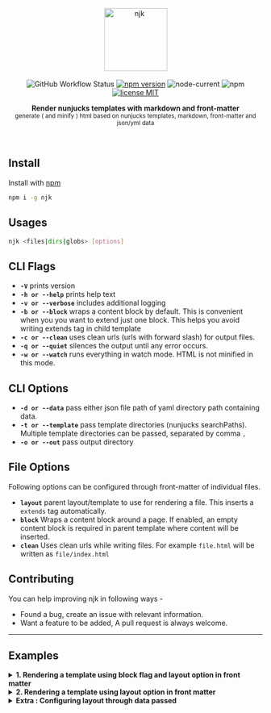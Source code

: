 <p align="center">
  <img alt="njk" height="125" src="https://gist.githubusercontent.com/mohitsinghs/fba432d7cc567cfb721a96d8bf919df3/raw/njk_logo.svg?sanitize=true">
  <br>
  <br>
  <img alt="GitHub Workflow Status" src="https://img.shields.io/github/workflow/status/mohitsinghs/njk/ci?style=flat-square">
  <a href="https://www.npmjs.com/package/njk"><img src="https://img.shields.io/npm/v/njk.svg?style=flat-square" alt="npm version"></a>
  <img alt="node-current" src="https://img.shields.io/node/v/njk?style=flat-square">
  <img alt="npm" src="https://img.shields.io/npm/dt/njk?style=flat-square">
  <a href="https://github.com/mohitsinghs/njk/blob/master/LICENSE"><img src="https://img.shields.io/badge/license-MIT-brightgreen.svg?style=flat-square" alt="license MIT"></a>
</p><p align="center">
  <b>Render nunjucks templates with markdown and front-matter</b><br/>
  <sub>generate ( and minify ) html based on nunjucks templates, markdown, front-matter and json/yml data</sub>
</p>

<br />

## Install

Install with [npm](https://npm.im/njk)

```sh
npm i -g njk
```

## Usages

```sh
njk <files|dirs|globs> [options]
```

## CLI Flags

- **`-V`** prints version
- **`-h or --help`** prints help text
- **`-v or --verbose`** includes additional logging
- **`-b or --block`** wraps a content block by default. This is convenient when you you want to extend just one block. This helps you avoid writing extends tag in child template
- **`-c or --clean`** uses clean urls (urls with forward slash) for output files.
- **`-q or --quiet`** silences the output until any error occurs.
- **`-w or --watch`** runs everything in watch mode. HTML is not minified in this mode.

## CLI Options

- **`-d or --data`** pass either json file path of yaml directory path containing data.
- **`-t or --template`** pass template directories (nunjucks searchPaths). Multiple template directories can be passed, separated by comma `,`
- **`-o or --out`** pass output directory

## File Options

Following options can be configured through front-matter of individual files.

- **`layout`** parent layout/template to use for rendering a file. This inserts a `extends` tag automatically.
- **`block`** Wraps a content block around a page. If enabled, an empty content block is required in parent template where content will be inserted.
- **`clean`** Uses clean urls while writing files. For example `file.html` will be written as `file/index.html`

## Contributing

You can help improving njk in following ways -

- Found a bug, create an issue with relevant information.
- Want a feature to be added, A pull request is always welcome.

---

<h2>Examples</h2>
<details>
  <summary>
    <b>1. Rendering a template using block flag and layout option in front matter</b>
  </summary>
  <br/>

We can avoid wrapping `extends` tags and overriding `block` tags, If we need to inject single block in parent template.

**Step 1**

Consider we have a nunjucks template with single block.

_`default.njk`_

```nunjucks
<!DOCTYPE html>
<html lang="en">
<head>
  <meta charset="UTF-8">
  <title>Page Title</title>
</head>
<body>
  {% block content %}{% endblock %}
  <!-- The block name content is important -->
</body>
</html>
```

and a simple html page

_`index.html`_

```nunjucks
---
layout: default
---
<header>
<h1>On Laughing</h1>
</header>
<main>
<p>A laugh draws a lot of painful lines.</p>
</main>
<footer>
<small>Copyright &copy; Creator Inc.</small>
</footer>
```

**Step 2**

Now, Let's run njk.

```bash
njk index.html -b
```

> The current directory will be used for templates.

**Result**

The result will be something like

_`dist/index.html`_

```html
<!DOCTYPE html>
<html lang="en">
  <head>
    <meta charset="UTF-8" />
    <title>Page Title</title>
  </head>
  <body>
    <header>
      <h1>On Laughing</h1>
    </header>
    <main>
      <p>A laugh draws a lot of painful lines.</p>
    </main>
    <footer>
      <small>Copyright © Creator Inc.</small>
    </footer>
  </body>
</html>
```

</details>

<details>
  <summary>
    <b>2. Rendering a template using layout option in front matter</b>
  </summary>
  <br/>

Wrapping `extends` tag in each of our file isn't super cool,

and we can avoid this by using `layout` option in front-matter.

### Example

**Step 1**

Consider we have a nunjucks template with 3 blocks.

_`default.njk`_

```nunjucks
<!DOCTYPE html>
<html lang="en">
<head>
  <meta charset="UTF-8">
  <title>Page Title</title>
</head>
<body>
  <header>
    {% block header %}{% endblock %}
  </header>
  <main>
    {% block main %}{% endblock %}
  </main>
  <footer>
    {% block footer %}{% endblock %}
  </footer>
</body>
</html>
```

and a simple html page with content for these 3 blocks

_`index.html`_

```nunjucks
---
layout: default
---
{% block header %}
<h1>On Laughing</h1>
{% endblock %}
{% block main %}
<p>A laugh draws a lot of painful lines.</p>
{% endblock %}
{% block footer %}
<small>Copyright &copy; Creator Inc.</small>
{% endblock %}
```

**Step 2**

Now, Let's run njk.

```bash
njk index.html
```

> The current directory will be used for templates.

**Result**

The result will be something like

_`dist/index.html`_

```html
<!DOCTYPE html>
<html lang="en">
  <head>
    <meta charset="UTF-8" />
    <title>Page Title</title>
  </head>
  <body>
    <header><h1>On Laughing</h1></header>
    <main><p>A laugh draws a lot of painful lines.</p></main>
    <footer><small>Copyright © Creator Inc.</small></footer>
  </body>
</html>
```

</details>

<details>
  <summary>
    <b>Extra : Configuring layout through data passed</b>
  </summary>
  <br/>

We can go one step further and configure layout it in the data passed with `-d` or `--data`

**Step 1**

Remove front-matter from _`index.html`_

_`index.html`_

```nunjucks
{% block header %}
<h1>On Laughing</h1>
{% endblock %}
{% block main %}
<p>A laugh draws a lot of painful lines.</p>
{% endblock %}
{% block footer %}
<small>Copyright &copy; Creator Inc.</small>
{% endblock %}
```

**Step 2 ( using yml )**

_`data/page.yml`_

```yml
layout: default
```

We need to run

```bash
njk index.html -d data
```

Note that file name is important here, as we need `page.layout` property.

**Step 2 ( using json )**

We can pass a single json file instead of `data` folder

_`data.json`_

```json
{
  "page": {
    "layout": "default"
  }
}
```

We need to run

```bash
njk index.html -d data.json
```

**Result**

The result will be same as our previous run (Example 2).

</details>
